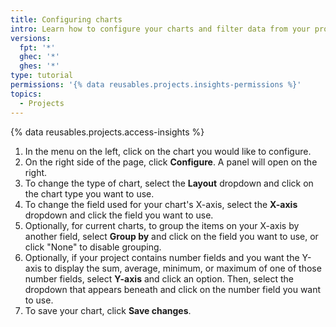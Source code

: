 ```yaml
---
title: Configuring charts
intro: Learn how to configure your charts and filter data from your project.
versions:
  fpt: '*'
  ghec: '*'
  ghes: '*'
type: tutorial
permissions: '{% data reusables.projects.insights-permissions %}'
topics:
  - Projects
---
```


{% data reusables.projects.access-insights %}
1. In the menu on the left, click on the chart you would like to configure.
1. On the right side of the page, click **Configure**. A panel will open on the right.
1. To change the type of chart, select the **Layout** dropdown and click on the chart type you want to use.
1. To change the field used for your chart's X-axis, select the **X-axis** dropdown and click the field you want to use.
1. Optionally, for current charts, to group the items on your X-axis by another field, select **Group by** and click on the field you want to use, or click "None" to disable grouping.
1. Optionally, if your project contains number fields and you want the Y-axis to display the sum, average, minimum, or maximum of one of those number fields, select **Y-axis** and click an option. Then, select the dropdown that appears beneath and click on the number field you want to use.
1. To save your chart, click **Save changes**.
